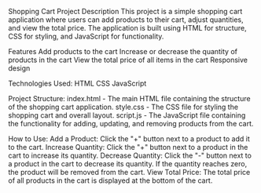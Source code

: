 Shopping Cart Project
Description
This project is a simple shopping cart application where users can add products to their cart, adjust quantities, and view the total price. The application is built using HTML for structure, CSS for styling, and JavaScript for functionality.

Features
Add products to the cart
Increase or decrease the quantity of products in the cart
View the total price of all items in the cart
Responsive design

Technologies Used:
HTML
CSS
JavaScript

Project Structure:
index.html - The main HTML file containing the structure of the shopping cart application.
style.css - The CSS file for styling the shopping cart and overall layout.
script.js - The JavaScript file containing the functionality for adding, updating, and removing products from the cart.

How to Use:
Add a Product: Click the "+" button next to a product to add it to the cart.
Increase Quantity: Click the "+" button next to a product in the cart to increase its quantity.
Decrease Quantity: Click the "-" button next to a product in the cart to decrease its quantity. If the quantity reaches zero, the product will be removed from the cart.
View Total Price: The total price of all products in the cart is displayed at the bottom of the cart.


